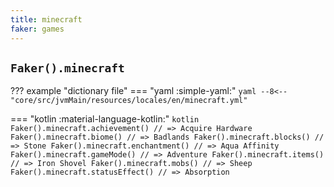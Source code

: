 ```yaml
---
title: minecraft
faker: games
---
```


## `Faker().minecraft`

??? example "dictionary file"
    === "yaml :simple-yaml:"
        ```yaml
        --8<-- "core/src/jvmMain/resources/locales/en/minecraft.yml"
        ```

=== "kotlin :material-language-kotlin:"
    ```kotlin
    Faker().minecraft.achievement() // => Acquire Hardware
    Faker().minecraft.biome() // => Badlands
    Faker().minecraft.blocks() // => Stone
    Faker().minecraft.enchantment() // => Aqua Affinity
    Faker().minecraft.gameMode() // => Adventure
    Faker().minecraft.items() // => Iron Shovel
    Faker().minecraft.mobs() // => Sheep
    Faker().minecraft.statusEffect() // => Absorption
    ```
